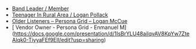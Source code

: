 - [Band Leader / Member](https://docs.google.com/presentation/d/1tx4WylrkcNyvabOGsZHuQoppA285CvyLSz-a4aq-blI/edit?usp=sharing)
- [Teenager In Rural Area / Logan Pollack](https://docs.google.com/presentation/d/1rvQ10wu_RV7Lgp4SQwec4BF2cBzyvrRXuiH51CgQhfk/edit?slide=id.g368dbb5c895_1_32#slide=id.g368dbb5c895_1_32)
- [Older Listeners – Persona Grid – Logan McCue](https://docs.google.com/presentation/d/1Wmdq4CbkmR6nk39l1UJtmnSKUKPB5L1fJi_0MN5OJeY/edit?usp=sharing)
- [ Vendor Owner - Persona Grid - Enmanuel M] (https://docs.google.com/presentation/d/1IsBrYLU48ailqvAV8KpYw7ZteAlqk0-TiyyaFEf9EII/edit?usp=sharing)
